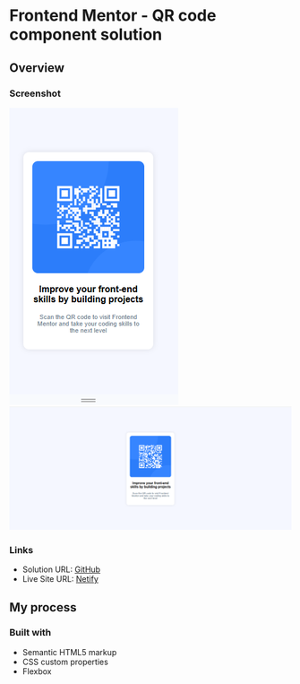 # Frontend Mentor - QR code component solution

## Overview

### Screenshot

![Mobile View](./images/Mobile%20view.png)
![Desktop View](./images/Desktop%20view.png)

### Links

- Solution URL: [GitHub](https://github.com/psalmotee/Frontend-QR-Code)
- Live Site URL: [Netify](https://fronted-master-qr-code.netlify.app/)

## My process

### Built with

- Semantic HTML5 markup
- CSS custom properties
- Flexbox
